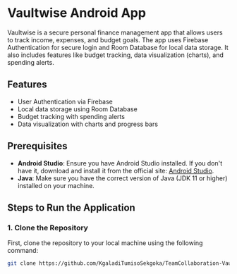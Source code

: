 # Vaultwise Android App

Vaultwise is a secure personal finance management app that allows users to track income, expenses, and budget goals. The app uses Firebase Authentication for secure login and Room Database for local data storage. It also includes features like budget tracking, data visualization (charts), and spending alerts.

## Features
- User Authentication via Firebase
- Local data storage using Room Database
- Budget tracking with spending alerts
- Data visualization with charts and progress bars

## Prerequisites
- **Android Studio**: Ensure you have Android Studio installed. If you don't have it, download and install it from the official site: [Android Studio](https://developer.android.com/studio).
- **Java**: Make sure you have the correct version of Java (JDK 11 or higher) installed on your machine.

## Steps to Run the Application

### 1. Clone the Repository
First, clone the repository to your local machine using the following command:
```bash
git clone https://github.com/KgaladiTumisoSekgoka/TeamCollaboration-Vaultwise.git
